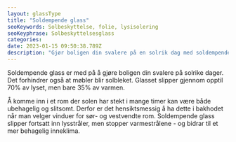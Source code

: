 ```yaml
---
layout: glassType
title: "Soldempende glass"
seoKeywords: Solbeskyttelse, folie, lysisolering
seoKeyphrase: Solbeskyttelsesglass
categories: 
date: 2023-01-15 09:50:38.789Z
description: "Gjør boligen din svalere på en solrik dag med soldempende glass, som slipper gjennom opptil 70% av lyset - men kun 35% av varmen."
---
```


Soldempende glass er med på å gjøre boligen din svalere på solrike dager. Det forhindrer også at møbler blir solbleket. Glasset slipper gjennom opptil 70% av lyset, men bare 35% av varmen.

Å komme inn i et rom der solen har stekt i mange timer kan være både ubehagelig og slitsomt. Derfor er det hensiktsmessig å ha dette i bakhodet når man velger vinduer for sør- og vestvendte rom. Soldempende glass slipper fortsatt inn lysstråler, men stopper varmestrålene - og bidrar til et mer behagelig inneklima.
